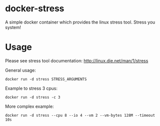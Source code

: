 docker-stress
=============

A simple docker container which provides the linux stress tool. Stress you system!

Usage
=====

Please see stress tool documentation: http://linux.die.net/man/1/stress

General usage:

    docker run -d stress STRESS_ARGUMENTS

Example to stress 3 cpus:

    docker run -d stress -c 3

More complex example:

    docker run -d stress --cpu 8 --io 4 --vm 2 --vm-bytes 128M --timeout 10s
